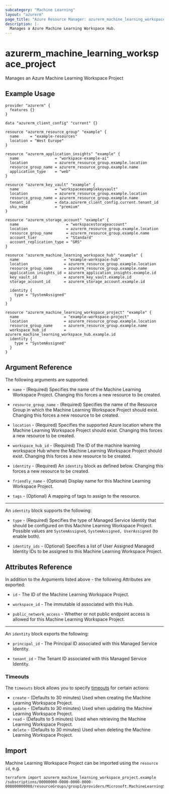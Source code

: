 ```yaml
---
subcategory: "Machine Learning"
layout: "azurerm"
page_title: "Azure Resource Manager: azurerm_machine_learning_workspace_hub"
description: |-
  Manages a Azure Machine Learning Workspace Hub.
---
```

# azurerm_machine_learning_workspace_project

Manages an Azure Machine Learning Workspace Project 

## Example Usage

```hcl
provider "azurerm" {
  features {}
}

data "azurerm_client_config" "current" {}

resource "azurerm_resource_group" "example" {
  name     = "example-resources"
  location = "West Europe"
}

resource "azurerm_application_insights" "example" {
  name                = "workspace-example-ai"
  location            = azurerm_resource_group.example.location
  resource_group_name = azurerm_resource_group.example.name
  application_type    = "web"
}

resource "azurerm_key_vault" "example" {
  name                = "workspaceexamplekeyvault"
  location            = azurerm_resource_group.example.location
  resource_group_name = azurerm_resource_group.example.name
  tenant_id           = data.azurerm_client_config.current.tenant_id
  sku_name            = "premium"
}

resource "azurerm_storage_account" "example" {
  name                     = "workspacestorageaccount"
  location                 = azurerm_resource_group.example.location
  resource_group_name      = azurerm_resource_group.example.name
  account_tier             = "Standard"
  account_replication_type = "GRS"
}

resource "azurerm_machine_learning_workspace_hub" "example" {
  name                    = "example-workspace-hub"
  location                = azurerm_resource_group.example.location
  resource_group_name     = azurerm_resource_group.example.name
  application_insights_id = azurerm_application_insights.example.id
  key_vault_id            = azurerm_key_vault.example.id
  storage_account_id      = azurerm_storage_account.example.id

  identity {
    type = "SystemAssigned"
  }
}

resource "azurerm_machine_learning_workspace_project" "example" {
  name                    = "example-workspace-project"
  location                = azurerm_resource_group.example.location
  resource_group_name     = azurerm_resource_group.example.name
  workspace_hub_id        = azurerm_machine_learning_workspace_hub.example.id
  identity {
    type = "SystemAssigned"
  }
}
```

## Argument Reference

The following arguments are supported:

* `name` - (Required) Specifies the name of the Machine Learning Workspace Project. Changing this forces a new resource to be created.

* `resource_group_name` - (Required) Specifies the name of the Resource Group in which the Machine Learning Workspace Project should exist. Changing this forces a new resource to be created.

* `location` - (Required) Specifies the supported Azure location where the Machine Learning Workspace Project should exist. Changing this forces a new resource to be created.

* `workspace_hub_id` - (Required) The ID of the machine learning workspace Hub where the Machine Learning Workspace Project should exist. Changing this forces a new resource to be created.

* `identity` - (Required) An `identity` block as defined below. Changing this forces a new resource to be created.

* `friendly_name` - (Optional) Display name for this Machine Learning Workspace Project.

* `tags` - (Optional) A mapping of tags to assign to the resource.

---

An `identity` block supports the following:

* `type` - (Required) Specifies the type of Managed Service Identity that should be configured on this Machine Learning Workspace Project. Possible values are `SystemAssigned`, `SystemAssigned, UserAssigned` (to enable both).

* `identity_ids` - (Optional) Specifies a list of User Assigned Managed Identity IDs to be assigned to this Machine Learning Workspace Project.

## Attributes Reference

In addition to the Arguments listed above - the following Attributes are exported:

* `id` - The ID of the Machine Learning Workspace Project.

* `workspace_id` - The immutable id associated with this Hub.
 
* `public_network_access` -  Whether or not public endpoint access is allowed for this Machine Learning Workspace Project.

---

An `identity` block exports the following:

* `principal_id` - The Principal ID associated with this Managed Service Identity.

* `tenant_id` - The Tenant ID associated with this Managed Service Identity.

### Timeouts

The `timeouts` block allows you to specify [timeouts](https://www.terraform.io/language/resources/syntax#operation-timeouts) for certain actions:

* `create` - (Defaults to 30 minutes) Used when creating the Machine Learning Workspace Project.
* `update` - (Defaults to 30 minutes) Used when updating the Machine Learning Workspace Project.
* `read` - (Defaults to 5 minutes) Used when retrieving the Machine Learning Workspace Project.
* `delete` - (Defaults to 30 minutes) Used when deleting the Machine Learning Workspace Project.

## Import

Machine Learning Workspace Project can be imported using the `resource id`, e.g.

```shell
terraform import azurerm_machine_learning_workspace_project.example /subscriptions/00000000-0000-0000-0000-000000000000/resourceGroups/group1/providers/Microsoft.MachineLearningServices/workspaces/workspace1
```
